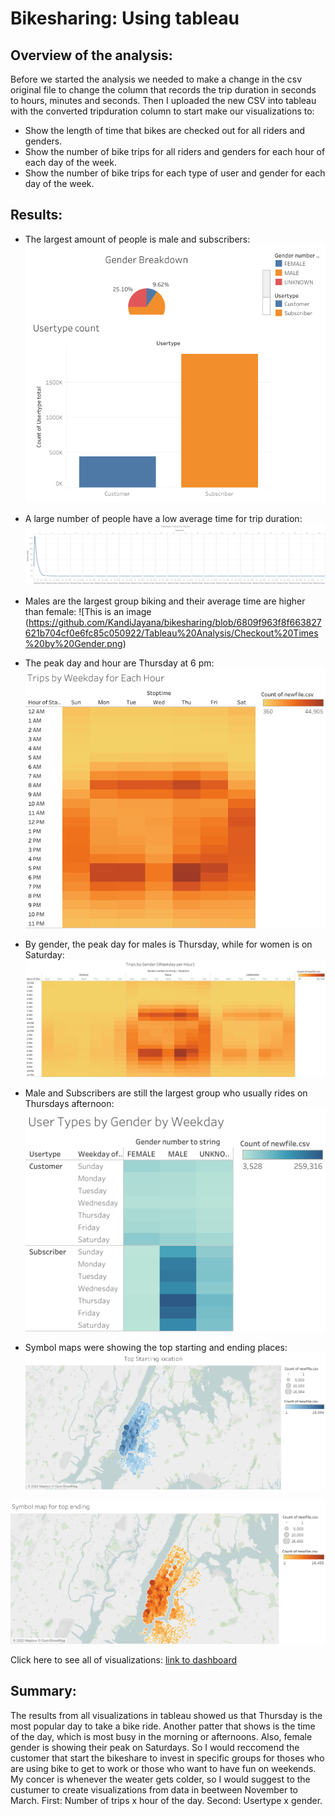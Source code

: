 # Bikesharing: Using tableau 

## Overview of the analysis:

Before we started the analysis we needed to make a change in the csv original file to change the column that records the trip duration in seconds to hours, minutes and seconds. Then I uploaded the new CSV into tableau with the converted tripduration column to start make our visualizations to:

- Show the length of time that bikes are checked out for all riders and genders.
- Show the number of bike trips for all riders and genders for each hour of each day of the week.
- Show the number of bike trips for each type of user and gender for each day of the week.

## Results:
- The largest amount of people is male and subscribers:
![This is an image](https://github.com/KandiJayana/bikesharing/blob/6809f963f8f663827621b704cf0e6fc85c050922/Tableau%20Analysis/User's%20Demographics.png)


- A large number of people have a low average time for trip duration:
![This is an image](https://github.com/KandiJayana/bikesharing/blob/6809f963f8f663827621b704cf0e6fc85c050922/Tableau%20Analysis/Checkout%20Times.png)


- Males are the largest group biking and their average time are higher than female:
![This is an image (https://github.com/KandiJayana/bikesharing/blob/6809f963f8f663827621b704cf0e6fc85c050922/Tableau%20Analysis/Checkout%20Times%20by%20Gender.png)


- The peak day and hour are Thursday at 6 pm:
![This is an image](https://github.com/KandiJayana/bikesharing/blob/6809f963f8f663827621b704cf0e6fc85c050922/Tableau%20Analysis/Trips%20by%20Weekday%20for%20Each%20Hour.png)


- By gender, the peak day for males is Thursday, while for women is on Saturday:
![This is an image](https://github.com/KandiJayana/bikesharing/blob/6809f963f8f663827621b704cf0e6fc85c050922/Tableau%20Analysis/Trips%20by%20Gender.png)


- Male and Subscribers are still the largest group who usually rides on Thursdays afternoon:
![This is an image](https://github.com/KandiJayana/bikesharing/blob/6809f963f8f663827621b704cf0e6fc85c050922/Tableau%20Analysis/User%20Types%20by%20Gender%20by%20Weekday.png)


- Symbol maps were showing the top starting and ending places:
![This is an image](https://github.com/KandiJayana/bikesharing/blob/6809f963f8f663827621b704cf0e6fc85c050922/Tableau%20Analysis/Symbol%20map%20for%20top%20starting.png)

![This is an image](https://github.com/KandiJayana/bikesharing/blob/6809f963f8f663827621b704cf0e6fc85c050922/Tableau%20Analysis/Symbol%20map%20for%20top%20ending.png)

Click here to see all of visualizations:  [link to dashboard](https://public.tableau.com/views/NYCbikesharingAnalysis/NYCbiking?:language=en-US&:display_count=n&:origin=viz_share_link)

## Summary: 

The results from all visualizations in tableau showed us that Thursday is the most popular day to take a bike ride. Another patter that shows is the time of the day, which is most busy in the morning or afternoons. Also, female gender is showing their peak on Saturdays. So I would reccomend the customer that  start the bikeshare to invest in specific groups for thoses who are using bike to get to work or those who want to have fun on weekends. My concer is whenever the weater gets colder, so I would suggest to the custumer to create visualizations from data in beetween November to March. First: Number of trips x  hour of the day. Second: Usertype x gender. 
